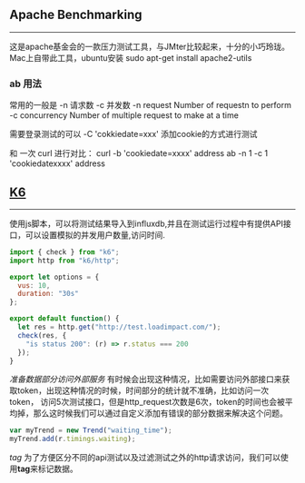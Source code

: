 ## Apache Benchmarking
---
这是apache基金会的一款压力测试工具，与JMter比较起来，十分的小巧玲珑。
Mac上自带此工具，ubuntu安装 sudo apt-get install apache2-utils

### ab 用法
常用的一般是 -n 请求数 -c 并发数
-n request Number of requestn to perform
-c concurrency Number of multiple request to make at a time

需要登录测试的可以 -C 'cokkiedate=xxx' 添加cookie的方式进行测试

和 一次 curl 进行对比：
curl -b 'cookiedate=xxxx' address
ab -n 1 -c 1 'cookiedatexxxx' address


## [K6](https://github.com/loadimpact/k6)
---
使用js脚本，可以将测试结果导入到influxdb,并且在测试运行过程中有提供API接口，可以设置模拟的并发用户数量,访问时间.
```javascript
import { check } from "k6";
import http from "k6/http";

export let options = {
  vus: 10,
  duration: "30s"
};

export default function() {
  let res = http.get("http://test.loadimpact.com/");
  check(res, {
    "is status 200": (r) => r.status === 200
  });
}
```

*准备数据部分访问外部服务*
有时候会出现这种情况，比如需要访问外部接口来获取token，出现这种情况的时候，时间部分的统计就不准确，比如访问一次token， 访问5次测试接口，但是http_request次数是6次，token的时间也会被平均掉，那么这时候我们可以通过自定义添加有错误的部分数据来解决这个问题。
```js
var myTrend = new Trend("waiting_time");
myTrend.add(r.timings.waiting);
```

*tag*
为了方便区分不同的api测试以及过滤测试之外的http请求访问，我们可以使用**tag**来标记数据。